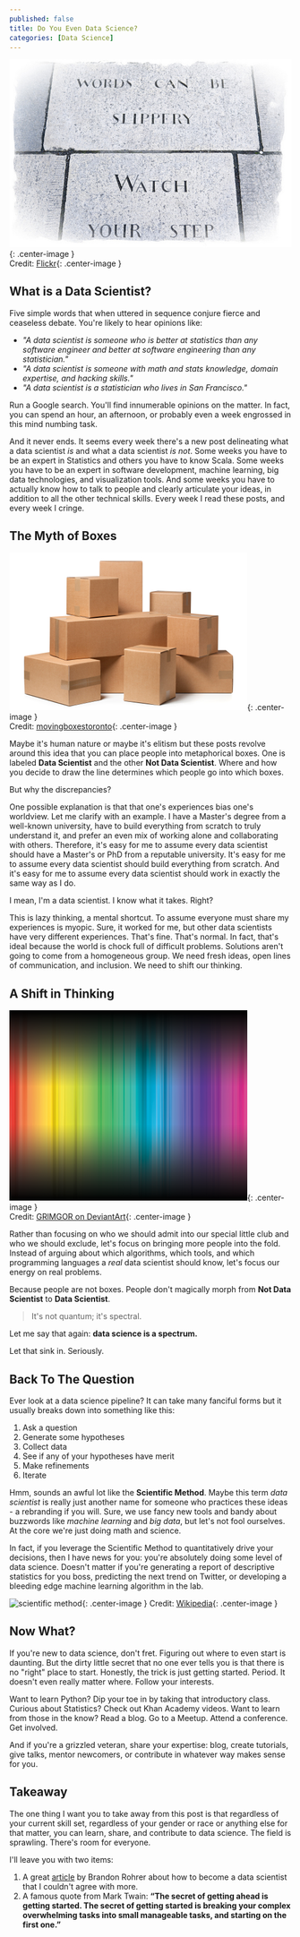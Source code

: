 ```yaml
---
published: false
title: Do You Even Data Science?
categories: [Data Science]
---
```

![slippery words](/assets/images/slippery_words.jpg?raw=true){: .center-image }  
Credit: [Flickr](https://images.duckduckgo.com/iu/?u=https%3A%2F%2Ffarm3.staticflickr.com%2F2876%2F9711837104_c82f29ac48_z.jpg&f=1){: .center-image }

## What is a Data Scientist?

Five simple words that when uttered in sequence conjure fierce and ceaseless debate. You're likely to hear opinions like:
- *"A data scientist is someone who is better at statistics than any software engineer and better at software engineering than any statistician."* 
- *"A data scientist is someone with math and stats knowledge, domain expertise, and hacking skills."* 
- *"A data scientist is a statistician who lives in San Francisco."* 

Run a Google search. You'll find innumerable opinions on the matter. In fact, you can spend an hour, an afternoon, or probably even a week engrossed in this mind numbing task. 

And it never ends. It seems every week there's a new post delineating what a data scientist *is* and what a data scientist *is not*. Some weeks you have to be an expert in Statistics and others you have to know Scala. Some weeks you have to be an expert in software development, machine learning, big data technologies, and visualization tools. And some weeks you have to actually know how to talk to people and clearly articulate your ideas, in addition to all the other technical skills. Every week I read these posts, and every week I cringe. 

 ## The Myth of Boxes
 ![boxes](/assets/images/boxes.jpg?raw=true){: .center-image }  
 Credit: [movingboxestoronto](http://www.movingboxestoronto.net/portals/562/images/maintenance.jpg){: .center-image }
 
Maybe it's human nature or maybe it's elitism but these posts revolve around this idea that you can place people into metaphorical boxes. One is labeled **Data Scientist** and the other **Not Data Scientist**. Where and how you decide to draw the line determines which people go into which boxes. 

But why the discrepancies? 

One possible explanation is that that one's experiences bias one's worldview. Let me clarify with an example. I have a Master's degree from a well-known university, have to build everything from scratch to truly understand it,  and prefer an even mix of working alone and collaborating with others. Therefore, it's easy for me to assume every data scientist should have a Master's or PhD from a reputable university. It's easy for me to assume every data scientist should build everything from scratch. And it's easy for me to assume every data scientist should work in exactly the same way as I do. 

I mean, I'm a data scientist. I know what it takes. Right?

This is lazy thinking, a mental shortcut. To assume everyone must share my experiences is myopic. Sure, it worked for me, but other data scientists have very different experiences. That's fine. That's normal. In fact, that's ideal because the world is chock full of difficult problems. Solutions aren't going to come from a homogeneous group. We need fresh ideas, open lines of communication, and inclusion. We need to shift our thinking.

## A Shift in Thinking
![spectrum](/assets/images/spectrum.png?raw=true){: .center-image }  
Credit: [GRlMGOR on DeviantArt](https://images.duckduckgo.com/iu/?u=http%3A%2F%2Ffc04.deviantart.net%2Ffs26%2Fi%2F2008%2F092%2F5%2Fe%2FSpectrum_by_GRlMGOR.png&f=1){: .center-image }

Rather than focusing on who we should admit into our special little club and who we should exclude, let's focus on bringing more people into the fold. Instead of arguing about which algorithms, which tools, and which programming languages a *real* data scientist should know, let's focus our energy on real problems. 

Because people are not boxes. People don't magically morph from **Not Data Scientist** to **Data Scientist**. 
>It's not quantum; it's spectral.

Let me say that again: **data science is a spectrum.** 

Let that sink in. Seriously. 

## Back To The Question
Ever look at a data science pipeline? It can take many fanciful forms but it usually breaks down into something like this: 
1. Ask a question  
2. Generate some hypotheses  
3. Collect data  
4. See if any of your hypotheses have merit  
5. Make refinements  
6. Iterate

Hmm, sounds an awful lot like the **Scientific Method**. Maybe this term *data scientist* is really just another name for someone who practices these ideas - a rebranding if you will. Sure, we use fancy new tools and bandy about buzzwords like *machine learning* and *big data*, but let's not fool ourselves. At the core we're just doing math and science. 

In fact, if you leverage the Scientific Method to quantitatively drive your decisions, then I have news for you: you're absolutely doing some level of data science. Doesn't matter if you're generating a report of descriptive statistics for you boss, predicting the next trend on Twitter, or developing a bleeding edge machine learning algorithm in the lab.    

![scientific method](https://upload.wikimedia.org/wikipedia/commons/thumb/5/5c/The_Scientific_Method_as_an_Ongoing_Process.svg/900px-The_Scientific_Method_as_an_Ongoing_Process.svg.png){: .center-image }
Credit: [Wikipedia](https://en.wikipedia.org/wiki/Scientific_method){: .center-image }

## Now What?
If you're new to data science, don't fret. Figuring out where to even start is daunting. But the dirty little secret that no one ever tells you is that there is no "right" place to start. Honestly, the trick is just getting started. Period. It doesn't even really matter where. Follow your interests. 

Want to learn Python? Dip your toe in by taking that introductory class. Curious about Statistics? Check out Khan Academy videos. Want to learn from those in the know? Read a blog. Go to a Meetup. Attend a conference. Get involved.  

And if you're a grizzled veteran, share your expertise: blog, create tutorials, give talks, mentor newcomers, or contribute in whatever way makes sense for you. 

## Takeaway
The one thing I want you to take away from this post is that regardless of your current skill set, regardless of your gender or race or anything else for that matter, you can learn, share, and contribute to data science. The field is sprawling. There's room for everyone. 

I'll leave you with two items: 
1. A great [article](https://brohrer.github.io/one_step_program_become_data_scientist.html) by Brandon Rohrer about how to become a data scientist that I couldn't agree with more.
2. A famous quote from Mark Twain: **“The secret of getting ahead is getting started. The secret of getting started is breaking your complex overwhelming tasks into small manageable tasks, and starting on the first one.”**
